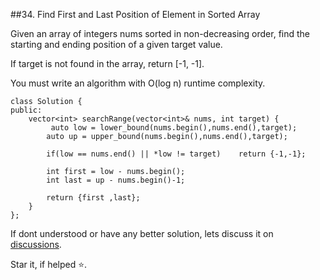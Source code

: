 ##34. Find First and Last Position of Element in Sorted Array

Given an array of integers nums sorted in non-decreasing order, find the starting and ending position of a given target value.

If target is not found in the array, return [-1, -1].

You must write an algorithm with O(log n) runtime complexity.

```
class Solution {
public:
    vector<int> searchRange(vector<int>& nums, int target) {
         auto low = lower_bound(nums.begin(),nums.end(),target);
        auto up = upper_bound(nums.begin(),nums.end(),target);
        
        if(low == nums.end() || *low != target)    return {-1,-1};
        
        int first = low - nums.begin();
        int last = up - nums.begin()-1;
        
        return {first ,last};
    }
};
```


If dont understood or have any better solution, lets discuss it on [discussions](https://github.com/Jimmy5467/CP/discussions). 

Star it, if helped ⭐.
